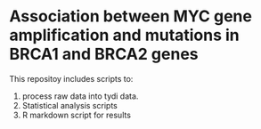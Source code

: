 # Association between MYC gene amplification and mutations in BRCA1 and BRCA2 genes

This repositoy includes scripts to:
1. process raw data into tydi data.
2. Statistical analysis scripts
3. R markdown script for results

